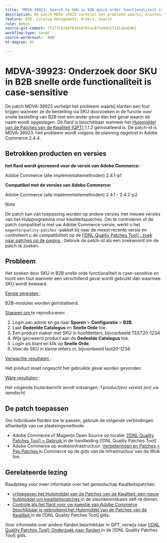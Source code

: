 ```yaml
---
title: 'MDVA-39923: Search by SKU in B2B quick order functionaliteit is case-sensitive'
description: De patch MDVA-39923 verhelpt het probleem waarbij klanten een fout krijgen wanneer ze de bestelling via SKU doorzoeken in de functie voor snelle bestelling van B2B met een ander geval dan het geval waarin de naam wordt opgeslagen. Deze patch is beschikbaar wanneer [Quality Patches Tool (QPT)] (https://experienceleague.adobe.com/en/docs/commerce-knowledge-base/kb/announcements/commerce-announcements/magento-quality-patches-released-new-tool-to-self-serve-quality-patches) 1.1.2 is geïnstalleerd. De patch-id is MDVA-39923. Het probleem wordt volgens de planning opgelost in Adobe Commerce 2.4.4.
feature: B2B, Catalog Management, Orders, Search
role: Admin
source-git-commit: 7f17f1b286f635b8f65ac877e9de5f1d1a6a6461
workflow-type: tm+mt
source-wordcount: '480'
ht-degree: 0%

---
```


# MDVA-39923: Onderzoek door SKU in B2B snelle orde functionaliteit is case-sensitive

De patch MDVA-39923 verhelpt het probleem waarbij klanten een fout krijgen wanneer ze de bestelling via SKU doorzoeken in de functie voor snelle bestelling van B2B met een ander geval dan het geval waarin de naam wordt opgeslagen. Dit flard is beschikbaar wanneer het [ Hulpmiddel van de Patches van de Kwaliteit (QPT) ](https://experienceleague.adobe.com/en/docs/commerce-knowledge-base/kb/announcements/commerce-announcements/magento-quality-patches-released-new-tool-to-self-serve-quality-patches) 1.1.2 geïnstalleerd is. De patch-id is MDVA-39923. Het probleem wordt volgens de planning opgelost in Adobe Commerce 2.4.4.

## Betrokken producten en versies

**het flard wordt gecreeerd voor de versie van Adobe Commerce:**

Adobe Commerce (alle implementatiemethoden) 2.4.1-p1

**Compatibel met de versies van Adobe Commerce:**

Adobe Commerce (alle implementatiemethoden) 2.4.1 - 2.4.2-p2

>[!NOTE]
>
>De patch kan van toepassing worden op andere versies met nieuwe versies van het Hulpprogramma voor kwaliteitspatches. Om te controleren of de patch compatibel is met uw Adobe Commerce-versie, werkt u het `magento/quality-patches` -pakket bij naar de meest recente versie en controleert u de compatibiliteit op de [[!DNL Quality Patches Tool] : zoek naar patches op de pagina ](https://experienceleague.adobe.com/en/docs/commerce-knowledge-base/kb/announcements/commerce-announcements/magento-quality-patches-released-new-tool-to-self-serve-quality-patches) . Gebruik de patch-id als een zoekwoord om de patch te zoeken.

## Probleem

Het zoeken door SKU in B2B snelle orde functionaliteit is case-sensitive en toont een fout wanneer een verschillend geval wordt gebruikt dan waarmee SKU wordt bewaard.

<u> Eerste vereisten </u>:

B2B-modules worden geïnstalleerd.

<u> Stappen om </u> te reproduceren:

1. Login aan admin en ga naar **Sporen** > **Configuratie** > **B2B**.
1. Laat **Gedeelde Catalogus** en **Snelle Orde** toe.
1. Een product maken met SKU in hoofdletters, bijvoorbeeld TEST20-1234
1. Wijs gecreeerd product aan de **Gedeelde Catalogus** toe.
1. Login als klant en klik op **Snelle Orde**.
1. Voer de SKU in kleine letters in, bijvoorbeeld test20-1234.

<u> Verwachte resultaten </u>:

Het product moet ongeacht het gebruikte geval worden gevonden.

<u> Ware resultaten </u>:

Het volgende foutenbericht wordt ontvangen: *1 product(en) vereist (en) uw aandacht*.

## De patch toepassen

Om individuele flarden toe te passen, gebruik de volgende verbindingen afhankelijk van uw plaatsingsmethode:

* Adobe Commerce of Magento Open Source op locatie: [[!DNL Quality Patches Tool]  > Gebruik ](/help/tools/quality-patches-tool/usage.md) in de handleiding [!DNL Quality Patches Tool] .
* Adobe Commerce op wolkeninfrastructuur: [ Verbeteringen en Patches > Pas Patches ](https://experienceleague.adobe.com/docs/commerce-cloud-service/user-guide/develop/upgrade/apply-patches.html) in Commerce op de gids van de Infrastructuur van de Wolk toe.

## Gerelateerde lezing

Raadpleeg voor meer informatie over het gereedschap Kwaliteitspatches:

* [ vrijgegeven het Hulpmiddel van de Patches van de Kwaliteit: een nieuw hulpmiddel om kwaliteitspatches ](https://experienceleague.adobe.com/en/docs/commerce-knowledge-base/kb/announcements/commerce-announcements/magento-quality-patches-released-new-tool-to-self-serve-quality-patches) in de steunkennisbasis zelf-te dienen.
* [ Controle als het flard voor uw kwestie van Adobe Commerce beschikbaar is gebruikend het Hulpmiddel van de Patches van de Kwaliteit ](/help/tools/quality-patches-tool/patches-available-in-qpt/check-patch-for-magento-issue-with-magento-quality-patches.md) in de [!DNL Quality Patches Tool] gids.

Voor informatie over andere flarden beschikbaar in QPT, verwijs naar [[!DNL Quality Patches Tool]: Onderzoek naar flarden ](https://experienceleague.adobe.com/tools/commerce-quality-patches/index.html) in de [!DNL Quality Patches Tool] gids.
